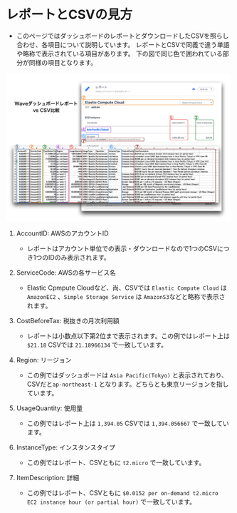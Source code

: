 # レポートとCSVの見方

* このページではダッシュボードのレポートとダウンロードしたCSVを照らし合わせ、各項目について説明しています。
レポートとCSVで同義で違う単語や略称で表示されている項目があります。
下の図で同じ色で囲われている部分が同様の項目となります。

![](../.gitbook/assets/csv_report.png)

1. AccountID: AWSのアカウントID
    * レポートはアカウント単位での表示・ダウンロードなので1つのCSVにつき1つのIDのみ表示されます。

2. ServiceCode: AWSの各サービス名
    * Elastic Cpmpute Cloudなど、尚、CSVでは `Elastic Compute Cloud` は ` AmazonEC2` 、`Simple Storage Service` は `AmazonS3`などと略称で表示されます。

3. CostBeforeTax: 税抜きの月次利用額
    * レポートは小数点以下第2位まで表示されます。この例ではレポート上は `$21.18` CSVでは `21.18966134` で一致しています。

4. Region: リージョン
    * この例ではダッシュボードは `Asia Pacific(Tokyo)` と表示されており、CSVだと`ap-northeast-1` となります。どちらとも東京リージョンを指しています。

5. UsageQuantity: 使用量
    * この例ではレポート上は `1,394.05` CSVでは `1,394.056667` で一致しています。

6. InstanceType: インスタンスタイプ
    * この例ではレポート、CSVともに `t2.micro` で一致しています。

7. ItemDescription: 詳細
    * この例ではレポート、CSVともに `$0.0152 per on-demand t2.micro EC2 instance hour (or partial hour)` で一致しています。